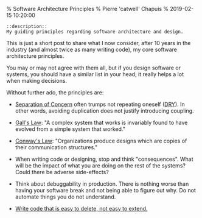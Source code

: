% Software Architecture Principles
% Pierre 'catwell' Chapuis
% 2019-02-15 10:20:00

    ::description::
    My guiding principles regarding software architecture and design.

This is just a short post to share what I now consider, after 10 years in the industry (and almost twice as many writing code), my core software architecture principles.

You may or may not agree with them all, but if you design software or systems, you should have a similar list in your head; it really helps a lot when making decisions.

Without further ado, the principles are:

- [Separation of Concern](https://en.wikipedia.org/wiki/Separation_of_concerns) often trumps not repeating oneself ([DRY](https://en.wikipedia.org/wiki/Don%27t_repeat_yourself)). In other words, avoiding duplication does not justify introducing coupling.

- [Gall's Law](https://en.wikipedia.org/wiki/John_Gall_(author)#Gall%27s_law): "A complex system that works is invariably found to have evolved from a simple system that worked."

- [Conway's Law](https://en.wikipedia.org/wiki/Conway%27s_law): "Organizations produce designs which are copies of their communication structures."

- When writing code or designing, stop and think "consequences". What will be the impact of what you are doing on the rest of the systems? Could there be adverse side-effects?

- Think about debuggability in production. There is nothing worse than having your software break and not being able to figure out why. Do not automate things you do not understand.

- [Write code that is easy to delete, not easy to extend.](https://programmingisterrible.com/post/139222674273/write-code-that-is-easy-to-delete-not-easy-to)
